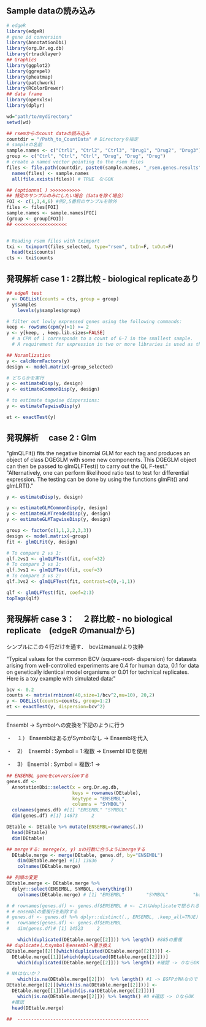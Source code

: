 

## Sample dataの読み込み
```r
# edgeR
library(edgeR)
# gene id conversion
library(AnnotationDbi)
library(org.Dr.eg.db)
library(rtracklayer)
## Graphics 
library(ggplot2)
library(ggrepel)
library(pheatmap)
library(patchwork)
library(RColorBrewer)
## data frame
library(openxlsx)
library(dplyr)

wd="path/to/mydirectory"
setwd(wd)

## rsemからのcount dataの読み込み
countdir = "/Path_to_CountData" # Directoryを指定
# sampleの名前
sample.names <- c("Ctrl1", "Ctrl2", "Ctrl3", "Drug1", "Drug2", "Drug3")
group <- c("Ctrl", "Ctrl", "Ctrl", "Drug", "Drug", "Drug")
# create a named vector pointing to the rsem files
files <- file.path(countdir, paste0(sample.names, "_rsem.genes.results"))
  names(files) <- sample.names
  all(file.exists(files)) # TRUE　ならOK

## (optionnal ) >>>>>>>>>>>
## 特定のサンプルのみにしたい場合（dataを除く場合）
FOI <- c(1,3,4,6) #例2,5番目のサンプルを除外
files <- files[FOI]
sample.names <- sample.names[FOI]
(group <- group[FOI])
## <<<<<<<<<<<<<<<<<<<


# Reading rsem files with tximport
txi <- tximport(files_selected, type="rsem", txIn=F, txOut=F)
  head(txi$counts)
cts <- txi$counts
```

## 発現解析 case 1 : 2群比較 - biological replicateあり
```r
## edgeR test
y <- DGEList(counts = cts, group = group)
  y$samples
    levels(y$samples$group) 

# filter out lowly expressed genes using the following commands:
keep <- rowSums(cpm(y)>1) >= 2
y <- y[keep, , keep.lib.sizes=FALSE]
  # a CPM of 1 corresponds to a count of 6-7 in the smallest sample.
  # A requirement for expression in two or more libraries is used as the minimum number of samples in each group is two.

## Noramlization
y <- calcNormFactors(y)
design <- model.matrix(~group_selected)

# どちらかを実行
y <- estimateDisp(y, design)
y <- estimateCommonDisp(y, design)

# to estimate tagwise dispersions:
y <- estimateTagwiseDisp(y)

et <- exactTest(y)

```

## 発現解析　 case 2 : Glm
"glmQLFit() fits the negative binomial GLM for each tag and produces an object of class DGEGLM with some new components. This DGEGLM object can then be passed to glmQLFTest() to carry out the QL F-test."
"Alternatively, one can perform likelihood ratio test to test for differential expression. The testing can be done by using the functions glmFit() and glmLRT()."
```r
y <- estimateDisp(y, design)

y <- estimateGLMCommonDisp(y, design)
y <- estimateGLMTrendedDisp(y, design)
y <- estimateGLMTagwiseDisp(y, design)

group <- factor(c(1,1,2,2,3,3))
design <- model.matrix(~group)
fit <- glmQLFit(y, design)

# To compare 2 vs 1:
qlf.2vs1 <- glmQLFTest(fit, coef=32)
# To compare 3 vs 1:
qlf.3vs1 <- glmQLFTest(fit, coef=3)
# To compare 3 vs 2:
qlf.3vs2 <- glmQLFTest(fit, contrast=c(0,-1,1))

qlf <- glmQLFTest(fit, coef=2:3)
topTags(qlf)

```
## 発現解析 case 3：　２群比較 - no biological replicate　(edgeR のmanualから)
シンプルにこの４行だけを通す．　bcvはmanualより抜粋

"Typical values for the common BCV (square-root- dispersion) for datasets arising from well-controlled experiments are 0.4 for human data, 0.1 for data on genetically identical model organisms or 0.01 for technical replicates. Here is a toy example with simulated data:"


```r
bcv <- 0.2
counts <- matrix(rnbinom(40,size=1/bcv^2,mu=10), 20,2)
y <- DGEList(counts=counts, group=1:2)
et <- exactTest(y, dispersion=bcv^2)
```


------------------------------------------------
Ensembl -> Symbolへの変換を下記のように行う

・　１） EnsemblはあるがSymbolなし -> Ensemblを代入

・　2）　Ensembl : Symbol = 1:複数 -> Ensembl IDを使用

・　3） Ensembl : Symbol = 複数:1  -> 


```r
## ENSEMBL geneをconversionする 
genes.df <- 
  AnnotationDbi::select(x = org.Dr.eg.db,
                        keys = rownames(DEtable),
                        keytype = "ENSEMBL",
                        columns = "SYMBOL") 
  colnames(genes.df) #[1] "ENSEMBL" "SYMBOL" 
  dim(genes.df) #[1] 14673     2

DEtable <- DEtable %>% mutate(ENSEMBL=rownames(.))
  head(DEtable)
  dim(DEtable)

## mergeする: merege(x, y) xの行数に合うようにmergeする
  DEtable.merge <- merge(DEtable, genes.df, by="ENSEMBL")
    dim(DEtable.merge) #[1] 13836     7
    colnames(DEtable.merge)

## 列順の変更  
DEtable.merge <- DEtable.merge %>% 
  dplyr::select(ENSEMBL, SYMBOL, everything())
    colnames(DEtable.merge) # [1] "ENSEMBL"        "SYMBOL"         "baseMean"       "log2FoldChange" "lfcSE"          "stat"           "pvalue"        "padj -> OK

# # rownames(genes.df) <- genes.df$ENSEMBL # <- これはduplicateで怒られる．．．
# # ensemblの重複行を削除する
# genes.df <- genes.df %>% dplyr::distinct(., ENSEMBL, .keep_all=TRUE)
#   rownames(genes.df) <- genes.df$ENSEMBL
#   dim(genes.df)# [1] 14523     2

    which(duplicated(DEtable.merge[[2]])) %>% length() #885の重複
## duplicateしたsymbolをensemblへ置き換え
DEtable.merge[[2]][which(duplicated(DEtable.merge[[2]]))] <- 
  DEtable.merge[[1]][which(duplicated(DEtable.merge[[2]]))]
    which(duplicated(DEtable.merge[[2]])) %>% length() #確認 -> ０ならOK

# NAはないか？
    which(is.na(DEtable.merge[[2]]))  %>% length() #1 -> EGFPがNAなので NAにENSEMBLを入れておく
DEtable.merge[[2]][which(is.na(DEtable.merge[[2]]))] <- 
  DEtable.merge[[1]][which(is.na(DEtable.merge[[2]]))]
    which(is.na(DEtable.merge[[2]])) %>% length() #0 #確認 -> ０ならOK
  #確認
  head(DEtable.merge)

##  ------------------------------------------------

```
